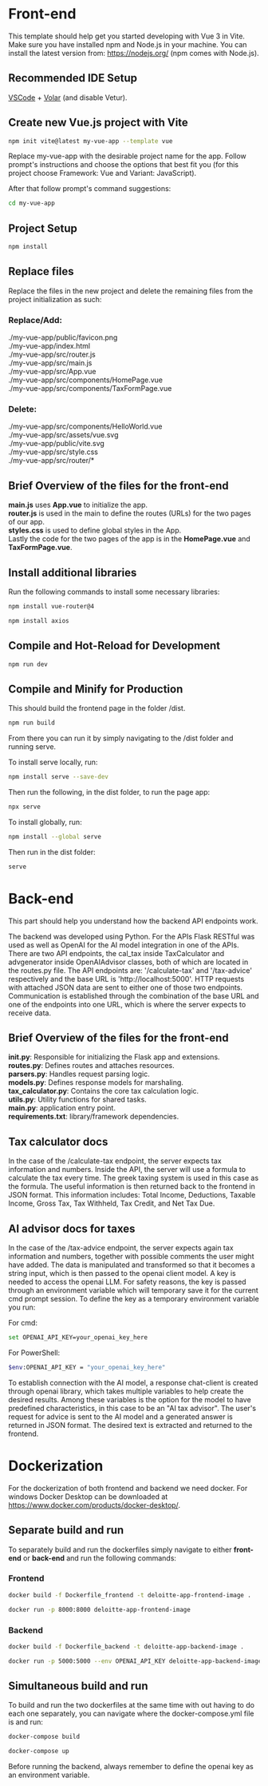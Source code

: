 # Front-end

This template should help get you started developing with Vue 3 in Vite.
Make sure you have installed npm and Node.js in your machine.
You can install the latest version from: https://nodejs.org/ (npm comes with Node.js).

## Recommended IDE Setup

[VSCode](https://code.visualstudio.com/) + [Volar](https://marketplace.visualstudio.com/items?itemName=Vue.volar) (and disable Vetur).

## Create new Vue.js project with Vite

```sh
npm init vite@latest my-vue-app --template vue
```

Replace my-vue-app with the desirable project name for the app.
Follow prompt's instructions and choose the options that best fit you (for this project choose Framework: Vue and Variant: JavaScript).

After that follow prompt's command suggestions:

```sh
cd my-vue-app
```

## Project Setup

```sh
npm install
```

## Replace files

Replace the files in the new project and delete the remaining files from the project initialization as such:

### Replace/Add:

./my-vue-app/public/favicon.png <br>
./my-vue-app/index.html <br>
./my-vue-app/src/router.js <br>
./my-vue-app/src/main.js <br>
./my-vue-app/src/App.vue <br>
./my-vue-app/src/components/HomePage.vue <br>
./my-vue-app/src/components/TaxFormPage.vue <br>

### Delete:

./my-vue-app/src/components/HelloWorld.vue <br>
./my-vue-app/src/assets/vue.svg <br>
./my-vue-app/public/vite.svg <br>
./my-vue-app/src/style.css <br>
./my-vue-app/src/router/\* <br>

## Brief Overview of the files for the front-end

**main.js** uses **App.vue** to initialize the app.<br>
**router.js** is used in the main to define the routes (URLs) for the two pages of our app.<br>
**styles.css** is used to define global styles in the App.<br>
Lastly the code for the two pages of the app is in the **HomePage.vue** and **TaxFormPage.vue**.<br>

## Install additional libraries

Run the following commands to install some necessary libraries:

```sh
npm install vue-router@4
```

```sh
npm install axios
```

## Compile and Hot-Reload for Development

```sh
npm run dev
```

## Compile and Minify for Production

This should build the frontend page in the folder /dist.

```sh
npm run build
```

From there you can run it by simply navigating to the /dist folder and running serve.

To install serve locally, run:

```sh
npm install serve --save-dev
```

Then run the following, in the dist folder, to run the page app:

```sh
npx serve
```

To install globally, run:

```sh
npm install --global serve
```

Then run in the dist folder:

```sh
serve
```

# Back-end

This part should help you understand how the backend API endpoints work.

The backend was developed using Python. For the APIs Flask RESTful was used as well as OpenAI for the AI model integration in one of the APIs.
There are two API endpoints, the cal_tax inside TaxCalculator and advgenerator inside OpenAIAdvisor classes, both of which are located in the routes.py file.
The API endpoints are: '/calculate-tax' and '/tax-advice' respectively and the base URL is 'http://localhost:5000'.
HTTP requests with attached JSON data are sent to either one of those two endpoints.
Communication is established through the combination of the base URL and one of the endpoints into one URL, which is where the server expects to receive data.

## Brief Overview of the files for the front-end

**init.py**: Responsible for initializing the Flask app and extensions.<br>
**routes.py**: Defines routes and attaches resources.<br>
**parsers.py**: Handles request parsing logic.<br>
**models.py**: Defines response models for marshaling.<br>
**tax_calculator.py**: Contains the core tax calculation logic.<br>
**utils.py**: Utility functions for shared tasks.<br>
**main.py**: application entry point.<br>
**requirements.txt**: library/framework dependencies.<br>

## Tax calculator docs

In the case of the /calculate-tax endpoint, the server expects tax information and numbers.
Inside the API, the server will use a formula to calculate the tax every time.
The greek taxing system is used in this case as the formula.
The useful information is then returned back to the frontend in JSON format.
This information includes: Total Income, Deductions, Taxable Income, Gross Tax, Tax Withheld, Tax Credit, and Net Tax Due.

## AI advisor docs for taxes

In the case of the /tax-advice endpoint, the server expects again tax information and numbers, together with possible comments the user might have added.
The data is manipulated and transformed so that it becomes a string input, which is then passed to the openai client model.
A key is needed to access the openai LLM. For safety reasons, the key is passed through an environment variable which will temporary save it for the current cmd prompt session.
To define the key as a temporary environment variable you run:<br>

For cmd:

```sh
set OPENAI_API_KEY=your_openai_key_here
```

For PowerShell:

```sh
$env:OPENAI_API_KEY = "your_openai_key_here"
```

To establish connection with the AI model, a response chat-client is created through openai library, which takes multiple variables to help create the desired results.
Among these variables is the option for the model to have predefined characteristics, in this case to be an "AI tax advisor".
The user's request for advice is sent to the AI model and a generated answer is returned in JSON format.
The desired text is extracted and returned to the frontend.

# Dockerization

For the dockerization of both frontend and backend we need docker. For windows Docker Desktop can be downloaded at https://www.docker.com/products/docker-desktop/.

## Separate build and run

To separately build and run the dockerfiles simply navigate to either **front-end** or **back-end** and run the following commands:

### Frontend

```sh
docker build -f Dockerfile_frontend -t deloitte-app-frontend-image .
```

```sh
docker run -p 8000:8000 deloitte-app-frontend-image
```

### Backend

```sh
docker build -f Dockerfile_backend -t deloitte-app-backend-image .
```

```sh
docker run -p 5000:5000 --env OPENAI_API_KEY deloitte-app-backend-image
```

## Simultaneous build and run

To build and run the two dockerfiles at the same time with out having to do each one separately, you can navigate where the docker-compose.yml file is and run:

```sh
docker-compose build
```

```sh
docker-compose up
```

Before running the backend, always remember to define the openai key as an environment variable.
